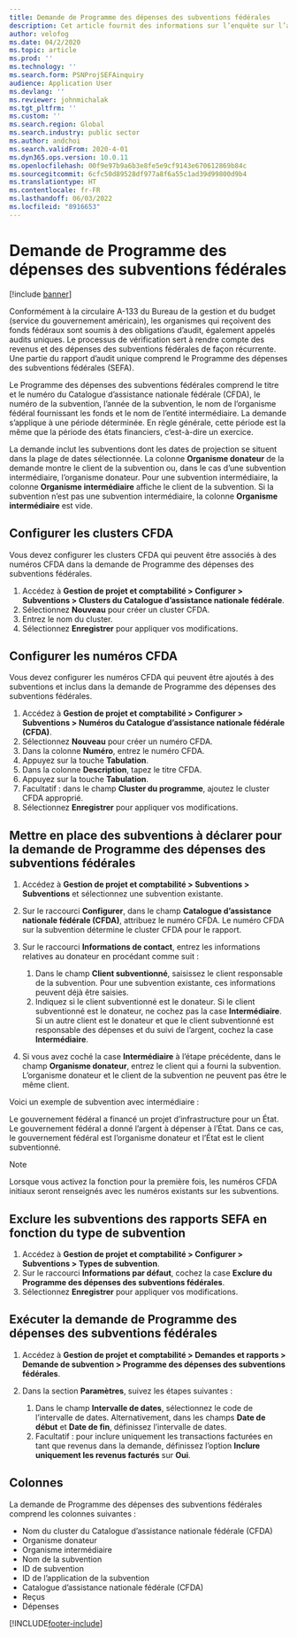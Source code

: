 ```yaml
---
title: Demande de Programme des dépenses des subventions fédérales
description: Cet article fournit des informations sur l’enquête sur l’annexe des dépenses des bourses fédérales.
author: velofog
ms.date: 04/2/2020
ms.topic: article
ms.prod: ''
ms.technology: ''
ms.search.form: PSNProjSEFAinquiry
audience: Application User
ms.devlang: ''
ms.reviewer: johnmichalak
ms.tgt_pltfrm: ''
ms.custom: ''
ms.search.region: Global
ms.search.industry: public sector
ms.author: andchoi
ms.search.validFrom: 2020-4-01
ms.dyn365.ops.version: 10.0.11
ms.openlocfilehash: 00f9e97b9a6b3e8fe5e9cf9143e670612869b84c
ms.sourcegitcommit: 6cfc50d89528df977a8f6a55c1ad39d99800d9b4
ms.translationtype: HT
ms.contentlocale: fr-FR
ms.lasthandoff: 06/03/2022
ms.locfileid: "8916653"
---
```

# <a name="schedule-of-expenditures-of-federal-awards-inquiry"></a>Demande de Programme des dépenses des subventions fédérales

[!include [banner](../includes/banner.md)]

Conformément à la circulaire A-133 du Bureau de la gestion et du budget (service du gouvernement américain), les organismes qui reçoivent des fonds fédéraux sont soumis à des obligations d’audit, également appelés audits uniques. Le processus de vérification sert à rendre compte des revenus et des dépenses des subventions fédérales de façon récurrente. Une partie du rapport d’audit unique comprend le Programme des dépenses des subventions fédérales (SEFA).

Le Programme des dépenses des subventions fédérales comprend le titre et le numéro du Catalogue d’assistance nationale fédérale (CFDA), le numéro de la subvention, l’année de la subvention, le nom de l’organisme fédéral fournissant les fonds et le nom de l’entité intermédiaire. La demande s’applique à une période déterminée. En règle générale, cette période est la même que la période des états financiers, c’est-à-dire un exercice.

La demande inclut les subventions dont les dates de projection se situent dans la plage de dates sélectionnée. La colonne **Organisme donateur** de la demande montre le client de la subvention ou, dans le cas d’une subvention intermédiaire, l’organisme donateur. Pour une subvention intermédiaire, la colonne **Organisme intermédiaire** affiche le client de la subvention. Si la subvention n’est pas une subvention intermédiaire, la colonne **Organisme intermédiaire** est vide.

## <a name="set-up-the-cfda-clusters"></a>Configurer les clusters CFDA

Vous devez configurer les clusters CFDA qui peuvent être associés à des numéros CFDA dans la demande de Programme des dépenses des subventions fédérales.

1. Accédez à **Gestion de projet et comptabilité \> Configurer \> Subventions \> Clusters du Catalogue d’assistance nationale fédérale**.
2. Sélectionnez **Nouveau** pour créer un cluster CFDA.
3. Entrez le nom du cluster.
4. Sélectionnez **Enregistrer** pour appliquer vos modifications.

## <a name="set-up-cfda-numbers"></a>Configurer les numéros CFDA

Vous devez configurer les numéros CFDA qui peuvent être ajoutés à des subventions et inclus dans la demande de Programme des dépenses des subventions fédérales.

1. Accédez à **Gestion de projet et comptabilité \> Configurer \> Subventions \> Numéros du Catalogue d’assistance nationale fédérale (CFDA)**.
2. Sélectionnez **Nouveau** pour créer un numéro CFDA.
3. Dans la colonne **Numéro**, entrez le numéro CFDA.
4. Appuyez sur la touche **Tabulation**.
5. Dans la colonne **Description**, tapez le titre CFDA.
6. Appuyez sur la touche **Tabulation**.
7. Facultatif : dans le champ **Cluster du programme**, ajoutez le cluster CFDA approprié.
8. Sélectionnez **Enregistrer** pour appliquer vos modifications.

## <a name="set-up-grants-to-report-for-the-schedule-of-expenditures-of-federal-awards-inquiry"></a>Mettre en place des subventions à déclarer pour la demande de Programme des dépenses des subventions fédérales

1. Accédez à **Gestion de projet et comptabilité \> Subventions \> Subventions** et sélectionnez une subvention existante.
2. Sur le raccourci **Configurer**, dans le champ **Catalogue d’assistance nationale fédérale (CFDA)**, attribuez le numéro CFDA. Le numéro CFDA sur la subvention détermine le cluster CFDA pour le rapport.
3. Sur le raccourci **Informations de contact**, entrez les informations relatives au donateur en procédant comme suit :

    1. Dans le champ **Client subventionné**, saisissez le client responsable de la subvention. Pour une subvention existante, ces informations peuvent déjà être saisies.
    2. Indiquez si le client subventionné est le donateur. Si le client subventionné est le donateur, ne cochez pas la case **Intermédiaire**. Si un autre client est le donateur et que le client subventionné est responsable des dépenses et du suivi de l’argent, cochez la case **Intermédiaire**.

4. Si vous avez coché la case **Intermédiaire** à l’étape précédente, dans le champ **Organisme donateur**, entrez le client qui a fourni la subvention. L’organisme donateur et le client de la subvention ne peuvent pas être le même client.

Voici un exemple de subvention avec intermédiaire :

Le gouvernement fédéral a financé un projet d’infrastructure pour un État. Le gouvernement fédéral a donné l’argent à dépenser à l’État. Dans ce cas, le gouvernement fédéral est l’organisme donateur et l’État est le client subventionné.

> [!NOTE] 
> Lorsque vous activez la fonction pour la première fois, les numéros CFDA initiaux seront renseignés avec les numéros existants sur les subventions.

## <a name="exclude-grants-from-sefa-reporting-based-on-the-grant-type"></a>Exclure les subventions des rapports SEFA en fonction du type de subvention

1. Accédez à **Gestion de projet et comptabilité \> Configurer \> Subventions \> Types de subvention**.
2. Sur le raccourci **Informations par défaut**, cochez la case **Exclure du Programme des dépenses des subventions fédérales**.
3. Sélectionnez **Enregistrer** pour appliquer vos modifications.

## <a name="run-the-schedule-of-expenditures-of-federal-awards-inquiry"></a>Exécuter la demande de Programme des dépenses des subventions fédérales

1. Accédez à **Gestion de projet et comptabilité \> Demandes et rapports \> Demande de subvention \> Programme des dépenses des subventions fédérales**.
2. Dans la section **Paramètres**, suivez les étapes suivantes :

    1. Dans le champ **Intervalle de dates**, sélectionnez le code de l’intervalle de dates. Alternativement, dans les champs **Date de début** et **Date de fin**, définissez l’intervalle de dates.
    2. Facultatif : pour inclure uniquement les transactions facturées en tant que revenus dans la demande, définissez l’option **Inclure uniquement les revenus facturés** sur **Oui**.

## <a name="columns"></a>Colonnes

La demande de Programme des dépenses des subventions fédérales comprend les colonnes suivantes :

- Nom du cluster du Catalogue d’assistance nationale fédérale (CFDA)
- Organisme donateur
- Organisme intermédiaire
- Nom de la subvention
- ID de subvention
- ID de l’application de la subvention
- Catalogue d’assistance nationale fédérale (CFDA)
- Reçus
- Dépenses


[!INCLUDE[footer-include](../includes/footer-banner.md)]